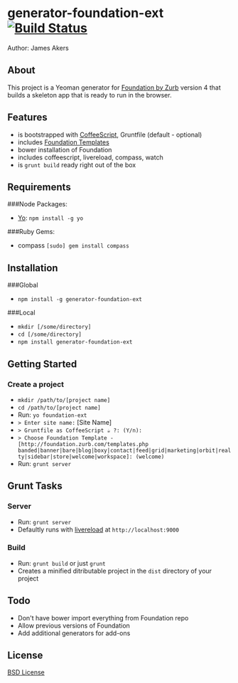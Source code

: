 # generator-foundation-ext [![Build Status](https://secure.travis-ci.org/jamesakers/generator-foundation-ext.png?branch=master)](https://travis-ci.org/jamesakers/generator-foundation-ext)

Author: James Akers

## About
This project is a Yeoman generator for [Foundation by Zurb](http://foundation.zurb.com) version 4 that builds a skeleton app that is ready to run in the browser.

## Features
- is bootstrapped with [CoffeeScript](http://coffeescript.org/), Gruntfile (default - optional)
- includes [Foundation Templates](http://foundation.zurb.com/templates.php)
- bower installation of Foundation
- includes coffeescript, livereload, compass, watch
- is `grunt build` ready right out of the box

## Requirements
###Node Packages:

- [Yo](https://github.com/yeoman/yo): `npm install -g yo`

###Ruby Gems:

- compass `[sudo] gem install compass`

## Installation
###Global
- `npm install -g generator-foundation-ext`

###Local
- `mkdir [/some/directory]`
- `cd [/some/directory]`
- `npm install generator-foundation-ext`

## Getting Started
### Create a project
* `mkdir /path/to/[project name]`
* `cd /path/to/[project name]`
* Run: `yo foundation-ext`
* `> Enter site name:` [Site Name]
* `> Gruntfile as CoffeeScript ☕ ?: (Y/n):`
* `> Choose Foundation Template - [http://foundation.zurb.com/templates.php banded|banner|bare|blog|boxy|contact|feed|grid|marketing|orbit|realty|sidebar|store|welcome|workspace]: (welcome)`
* Run: `grunt server`

## Grunt Tasks
### Server 
- Run: `grunt server`
- Defaultly runs with [livereload](http://livereload.com/) at `http://localhost:9000`

### Build
- Run: `grunt build` or just `grunt`
- Creates a minified ditributable project in the `dist` directory of your project

## Todo
- Don't have bower import everything from Foundation repo
- Allow previous versions of Foundation
- Add additional generators for add-ons

## License
[BSD License](http://opensource.org/licenses/bsd-license.php)
